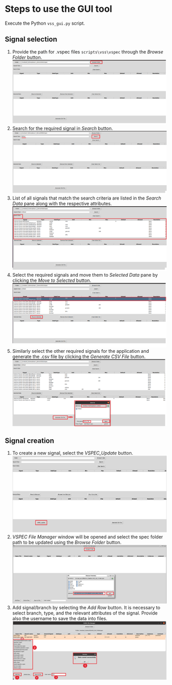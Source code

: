 # Steps to use the GUI tool 
Execute the Python `vss_gui.py` script.

## Signal selection 
1. Provide the path for .vspec files `scripts\vss\vspec` through the *Browse Folder* button. 
![Select .vspec file](figures/browse_folder.png)
2. Search for the required signal in *Search* button. 
![Search for signal](figures/search_signal.png)
3. List of all signals that match the search criteria are listed in the *Search Data* pane along with the respective attributes. 
![Search pane result](figures/search_pane_result.png)
4. Select the required signals and move them to *Selected Data* pane by clicking the *Move to Selected* button. 
![Move to selected](figures/move_to_selected.png)
5. Similarly select the other required signals for the application and generate the .csv file by clicking the *Generate CSV File* button. 
![Generate CSV](figures/generate_csv.png)

## Signal creation 
1. To create a new signal, select the *VSPEC_Update* button. 
![VSPEC update](figures/update_vspec.png)
2. *VSPEC File Manager* window will be opened and select the spec folder path to be updated using the *Browse Folder* button. 
![Browse folder](figures/browse_spec_folder.png)
3. Add signal/branch by selecting the *Add Row* button. It is necessary to select branch, type, and the relevant attributes of the signal. Provide also the username to save the data into files. 
![Data saved](figures/data_saved.png)